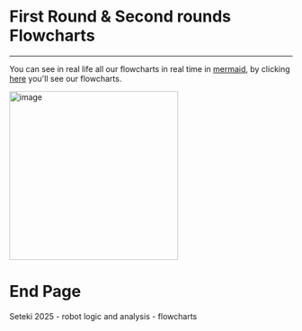 # First Round & Second rounds Flowcharts
---
You can see in real life all our flowcharts in real time in [mermaid](https://mermaid.js.org/), by clicking [here](https://www.mermaidchart.com/d/12f6ddd5-c40b-4fde-8d18-b1533e3d6070) you'll see our flowcharts.

<img width="300" height="300" alt="image" src="https://github.com/user-attachments/assets/94200aa6-c401-4d90-83c1-47082637cc41" />


# End Page
Seteki 2025 - robot logic and analysis - flowcharts
